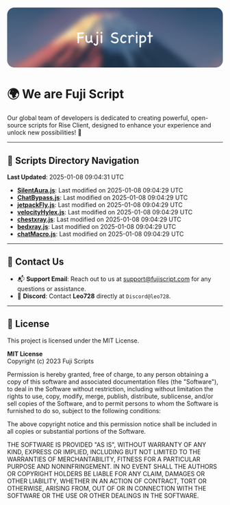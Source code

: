![Banner](.github/b.webp)

# 🌍 **We are Fuji Script**

Our global team of developers is dedicated to creating powerful, open-source scripts for Rise Client, designed to enhance your experience and unlock new possibilities! 🌟

---
<!-- SCRIPTS_NAVIGATION_START -->
## 📂 **Scripts Directory Navigation**

**Last Updated**: 2025-01-08 09:04:31 UTC

- **[SilentAura.js](scripts/SilentAura.js)**: Last modified on 2025-01-08 09:04:29 UTC
- **[ChatBypass.js](scripts/ChatBypass.js)**: Last modified on 2025-01-08 09:04:29 UTC
- **[jetpackFly.js](scripts/jetpackFly.js)**: Last modified on 2025-01-08 09:04:29 UTC
- **[velocityHylex.js](scripts/velocityHylex.js)**: Last modified on 2025-01-08 09:04:29 UTC
- **[chestxray.js](scripts/chestxray.js)**: Last modified on 2025-01-08 09:04:29 UTC
- **[bedxray.js](scripts/bedxray.js)**: Last modified on 2025-01-08 09:04:29 UTC
- **[chatMacro.js](scripts/chatMacro.js)**: Last modified on 2025-01-08 09:04:29 UTC

<!-- SCRIPTS_NAVIGATION_END -->

---

## 💬 **Contact Us**  
- 📬 **Support Email**: Reach out to us at [support@fujiscript.com](mailto:support@fujiscript.com) for any questions or assistance.  
- 💬 **Discord**: Contact **Leo728** directly at `Discord@leo728`.

---

## 📜 **License**

This project is licensed under the MIT License.  

**MIT License**  
Copyright (c) 2023 Fuji Scripts  

Permission is hereby granted, free of charge, to any person obtaining a copy of this software and associated documentation files (the "Software"), to deal in the Software without restriction, including without limitation the rights to use, copy, modify, merge, publish, distribute, sublicense, and/or sell copies of the Software, and to permit persons to whom the Software is furnished to do so, subject to the following conditions:  

The above copyright notice and this permission notice shall be included in all copies or substantial portions of the Software.  

THE SOFTWARE IS PROVIDED "AS IS", WITHOUT WARRANTY OF ANY KIND, EXPRESS OR IMPLIED, INCLUDING BUT NOT LIMITED TO THE WARRANTIES OF MERCHANTABILITY, FITNESS FOR A PARTICULAR PURPOSE AND NONINFRINGEMENT. IN NO EVENT SHALL THE AUTHORS OR COPYRIGHT HOLDERS BE LIABLE FOR ANY CLAIM, DAMAGES OR OTHER LIABILITY, WHETHER IN AN ACTION OF CONTRACT, TORT OR OTHERWISE, ARISING FROM, OUT OF OR IN CONNECTION WITH THE SOFTWARE OR THE USE OR OTHER DEALINGS IN THE SOFTWARE.  
